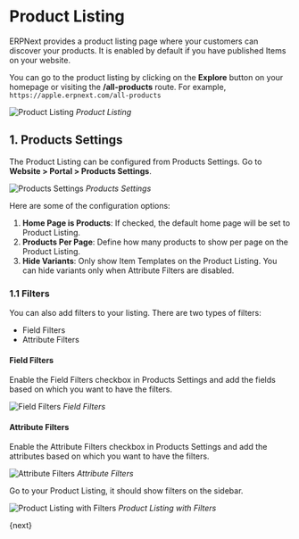 <!-- add-breadcrumbs -->
# Product Listing

ERPNext provides a product listing page where your customers can discover your
products. It is enabled by default if you have published Items on your website.

You can go to the product listing by clicking on the **Explore** button on your
homepage or visiting the **/all-products** route. For example,
`https://apple.erpnext.com/all-products`

![Product Listing](/docs/v12/assets/img/website/product-listing.png)
*Product Listing*

## 1. Products Settings

The Product Listing can be configured from Products Settings. Go to  **Website > Portal > Products Settings**.

![Products Settings](/docs/v12/assets/img/website/products-settings.png)
*Products Settings*

Here are some of the configuration options:

1. **Home Page is Products**: If checked, the default home page will be set to
   Product Listing.
1. **Products Per Page**: Define how many products to show per page on the
   Product Listing.
1. **Hide Variants**: Only show Item Templates on the Product Listing. You can
   hide variants only when Attribute Filters are disabled.

### 1.1 Filters

You can also add filters to your listing. There are two types of filters:

- Field Filters
- Attribute Filters

#### Field Filters

Enable the Field Filters checkbox in Products Settings and add the fields based
on which you want to have the filters.

![Field Filters](/docs/v12/assets/img/website/field-filters.png)
*Field Filters*

#### Attribute Filters

Enable the Attribute Filters checkbox in Products Settings and add the
attributes based on which you want to have the filters.

![Attribute Filters](/docs/v12/assets/img/website/attribute-filters.png)
*Attribute Filters*

Go to your Product Listing, it should show filters on the sidebar.

![Product Listing with Filters](/docs/v12/assets/img/website/product-listing-with-filters.png)
*Product Listing with Filters*

{next}